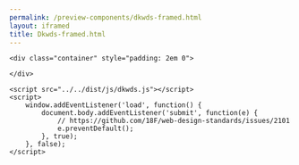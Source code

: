 ```yaml
--- 
permalink: /preview-components/dkwds-framed.html
layout: iframed 
title: Dkwds-framed.html
---
```

<!doctype html>

<html lang="en-US">

<head>
    <title>Dkwds Framed: Default</title>
    <link rel="stylesheet" href="../../dist/css/dkwds-virkdk.min.css">
</head>

<body>

    <div class="container" style="padding: 2em 0">

    </div>

    <script src="../../dist/js/dkwds.js"></script>
    <script>
        window.addEventListener('load', function() {
            document.body.addEventListener('submit', function(e) {
                // https://github.com/18F/web-design-standards/issues/2101
                e.preventDefault();
            }, true);
        }, false);
    </script>
</body>

</html>